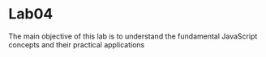 # Lab04
The main objective of this lab is to understand the fundamental JavaScript concepts and their practical applications
